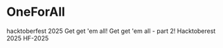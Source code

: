 # OneForAll
hacktoberfest 2025 Get get 'em all! Get get 'em all - part 2!
Hacktoberest 2025
HF-2025
